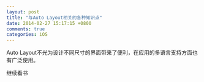 ```yaml
---
layout: post
title: "与Auto Layout相关的各种知识点"
date: 2014-02-27 15:17:15 +0800
comments: true
categories: iOS
---
```

Auto Layout不光为设计不同尺寸的界面带来了便利，在应用的多语言支持方面也有广泛使用。

继续看书